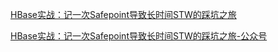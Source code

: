 [HBase实战：记一次Safepoint导致长时间STW的踩坑之旅](https://juejin.im/post/5d1b1fc46fb9a07ef7108d82)

[HBase实战：记一次Safepoint导致长时间STW的踩坑之旅-公众号](https://mp.weixin.qq.com/s/GEwD1B-XqFIudWP_EbGgdQ)